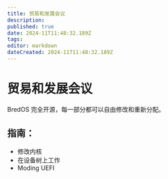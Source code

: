 ```yaml
---
title: 贸易和发展会议
description:
published: true
date: 2024-11T11:48:32.189Z
tags:
editor: markdown
dateCreated: 2024-11T11:48:32.189Z
---
```


# 贸易和发展会议

BredOS 完全开源，每一部分都可以自由修改和重新分配。

## 指南：

- 修改内核
- 在设备树上工作
- Moding UEFI